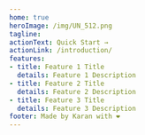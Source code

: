 ```yaml
---
home: true
heroImage: /img/UN_512.png
tagline: 
actionText: Quick Start →
actionLink: /introduction/
features:
- title: Feature 1 Title
  details: Feature 1 Description
- title: Feature 2 Title
  details: Feature 2 Description
- title: Feature 3 Title
  details: Feature 3 Description
footer: Made by Karan with ❤️
---
```


